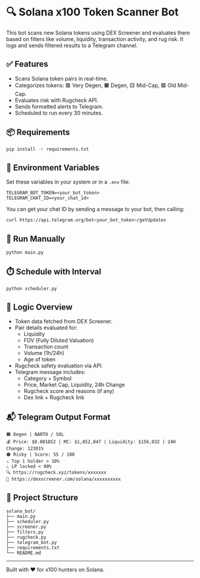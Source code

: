 # 🔍 Solana x100 Token Scanner Bot

This bot scans new Solana tokens using DEX Screener and evaluates them based on filters like volume, liquidity, transaction activity, and rug risk. It logs and sends filtered results to a Telegram channel.

## ✅ Features

- Scans Solana token pairs in real-time.
- Categorizes tokens: 🟥 Very Degen, 🟧 Degen, 🟨 Mid-Cap, 🟩 Old Mid-Cap.
- Evaluates risk with Rugcheck API.
- Sends formatted alerts to Telegram.
- Scheduled to run every 30 minutes.

## 📦 Requirements

```bash
pip install -r requirements.txt
```

## 🔑 Environment Variables

Set these variables in your system or in a `.env` file:

```env
TELEGRAM_BOT_TOKEN=<your_bot_token>
TELEGRAM_CHAT_ID=<your_chat_id>
```

You can get your chat ID by sending a message to your bot, then calling:

```bash
curl https://api.telegram.org/bot<your_bot_token>/getUpdates
```

## 🚀 Run Manually

```bash
python main.py
```

## ⏱️ Schedule with Interval

```bash
python scheduler.py
```

## 🧠 Logic Overview

- Token data fetched from DEX Screener.
- Pair details evaluated for:
  - Liquidity
  - FDV (Fully Diluted Valuation)
  - Transaction count
  - Volume (1h/24h)
  - Age of token
- Rugcheck safety evaluation via API.
- Telegram message includes:
  - Category + Symbol
  - Price, Market Cap, Liquidity, 24h Change
  - Rugcheck score and reasons (if any)
  - Dex link + Rugcheck link

## 📬 Telegram Output Format

```
🟧 Degen | NARTO / SOL
💰 Price: $0.001852 | MC: $1,852,047 | Liquidity: $156,032 | 24H Change: 12301%
🟠 Risky | Score: 55 / 100
⚠️ Top 1 holder > 10%
⚠️ LP locked < 90%
🔍 https://rugcheck.xyz/tokens/xxxxxxx
🔗 https://dexscreener.com/solana/xxxxxxxxxx
```

## 📁 Project Structure

```
solana_bot/
├── main.py
├── scheduler.py
├── screener.py
├── filters.py
├── rugcheck.py
├── telegram_bot.py
├── requirements.txt
└── README.md
```

---

Built with ❤️ for x100 hunters on Solana.